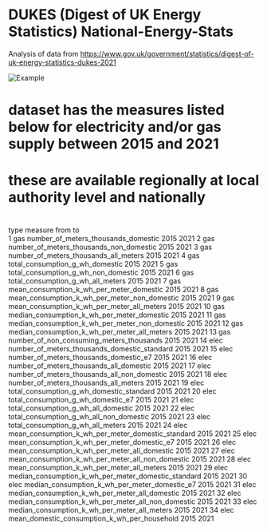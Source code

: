 # DUKES (Digest of UK Energy Statistics) National-Energy-Stats
Analysis of data from https://www.gov.uk/government/statistics/digest-of-uk-energy-statistics-dukes-2021

![Example](https://github.com/suzannefox/DUKES-National-Energy-Stats/blob/main/DomesticConsumption.jpg)

# dataset has the measures listed below for electricity and/or gas supply between 2015 and 2021
# these are available regionally at local authority level and nationally
#
  type  measure                                             from  to   
 1 gas   number_of_meters_thousands_domestic                 2015  2021 
 2 gas   number_of_meters_thousands_non_domestic             2015  2021 
 3 gas   number_of_meters_thousands_all_meters               2015  2021 
 4 gas   total_consumption_g_wh_domestic                     2015  2021 
 5 gas   total_consumption_g_wh_non_domestic                 2015  2021 
 6 gas   total_consumption_g_wh_all_meters                   2015  2021 
 7 gas   mean_consumption_k_wh_per_meter_domestic            2015  2021 
 8 gas   mean_consumption_k_wh_per_meter_non_domestic        2015  2021 
 9 gas   mean_consumption_k_wh_per_meter_all_meters          2015  2021 
10 gas   median_consumption_k_wh_per_meter_domestic          2015  2021 
11 gas   median_consumption_k_wh_per_meter_non_domestic      2015  2021 
12 gas   median_consumption_k_wh_per_meter_all_meters        2015  2021 
13 gas   number_of_non_consuming_meters_thousands            2015  2021 
14 elec  number_of_meters_thousands_domestic_standard        2015  2021 
15 elec  number_of_meters_thousands_domestic_e7              2015  2021 
16 elec  number_of_meters_thousands_all_domestic             2015  2021 
17 elec  number_of_meters_thousands_all_non_domestic         2015  2021 
18 elec  number_of_meters_thousands_all_meters               2015  2021 
19 elec  total_consumption_g_wh_domestic_standard            2015  2021 
20 elec  total_consumption_g_wh_domestic_e7                  2015  2021 
21 elec  total_consumption_g_wh_all_domestic                 2015  2021 
22 elec  total_consumption_g_wh_all_non_domestic             2015  2021 
23 elec  total_consumption_g_wh_all_meters                   2015  2021 
24 elec  mean_consumption_k_wh_per_meter_domestic_standard   2015  2021 
25 elec  mean_consumption_k_wh_per_meter_domestic_e7         2015  2021 
26 elec  mean_consumption_k_wh_per_meter_all_domestic        2015  2021 
27 elec  mean_consumption_k_wh_per_meter_all_non_domestic    2015  2021 
28 elec  mean_consumption_k_wh_per_meter_all_meters          2015  2021 
29 elec  median_consumption_k_wh_per_meter_domestic_standard 2015  2021 
30 elec  median_consumption_k_wh_per_meter_domestic_e7       2015  2021 
31 elec  median_consumption_k_wh_per_meter_all_domestic      2015  2021 
32 elec  median_consumption_k_wh_per_meter_all_non_domestic  2015  2021 
33 elec  median_consumption_k_wh_per_meter_all_meters        2015  2021 
34 elec  mean_domestic_consumption_k_wh_per_household        2015  2021 

